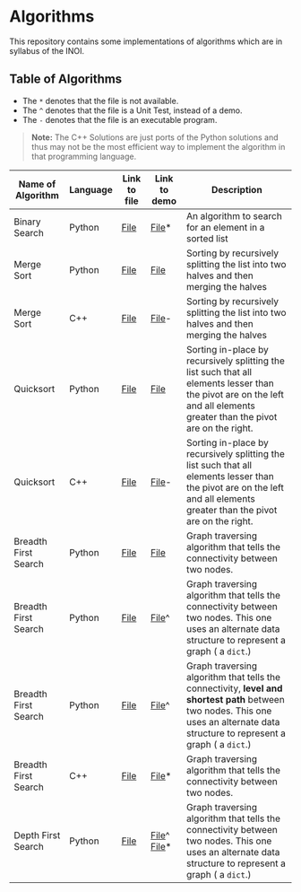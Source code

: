 # Algorithms

This repository contains some implementations of algorithms which are in syllabus of the INOI.

## Table of Algorithms

 - The `*` denotes that the file is not available.
 - The `^` denotes that the file is a Unit Test, instead of a demo.
 - The `-` denotes that the file is an executable program.

> **Note:** The C++ Solutions are just ports of the Python solutions and thus may not be the most efficient way to implement the algorithm in that programming language.

Name of Algorithm | Language | Link to file | Link to demo | Description 
------------------|----------|--------------|--------------|-------------
Binary Search | Python | [File](python/searching/binarysearch.py) | [File](python/searching/binarysearch_demo.py)* | An algorithm to search for an element in a sorted list
Merge Sort | Python | [File](python/sorting/merge_sort.py) | [File](python/sorting/merge_sort_demo.py) | Sorting by recursively splitting the list into two halves and then merging the halves
Merge Sort | C++ | [File](cpp/sorting/mergesort.cpp) | [File](https://github.com/advaithm582/algorithms/releases/tag/2021.11.15)- | Sorting by recursively splitting the list into two halves and then merging the halves
Quicksort | Python | [File](python/sorting/quicksort.py) | [File](python/sorting/quicksort_demo.py) | Sorting in-place by recursively splitting the list such that all elements lesser than the pivot are on the left and all elements greater than the pivot are on the right.
Quicksort | C++ | [File](cpp/sorting/quicksort.cpp) | [File](https://github.com/advaithm582/algorithms/releases/tag/2021.11.17)- | Sorting in-place by recursively splitting the list such that all elements lesser than the pivot are on the left and all elements greater than the pivot are on the right.
Breadth First Search | Python | [File](python/graph/bfs.py) | [File](python/graph/bfs_demo.py) | Graph traversing algorithm that tells the connectivity between two nodes.
Breadth First Search | Python | [File](python/graph/bfs.py#L31) | [File](python/graph/bfs_unittest.py)^ | Graph traversing algorithm that tells the connectivity between two nodes. This one uses an alternate data structure to represent a graph ( a `dict`.)
Breadth First Search | Python | [File](python/graph/bfs.py#L62) | [File](python/graph/bfs_unittest.py#L22)^ | Graph traversing algorithm that tells the connectivity, **level and shortest path** between two nodes. This one uses an alternate data structure to represent a graph ( a `dict`.)
Breadth First Search | C++ | [File](cpp/graph/bfs.cpp) | [File]()* | Graph traversing algorithm that tells the connectivity between two nodes.
Depth First Search | Python | [File](python/graph/dfs.py) | [File](python/graph/bfs_unittest.py#L43)^ [File](python/graph/dfs_demo.py)* | Graph traversing algorithm that tells the connectivity between two nodes. This one uses an alternate data structure to represent a graph ( a `dict`.)

